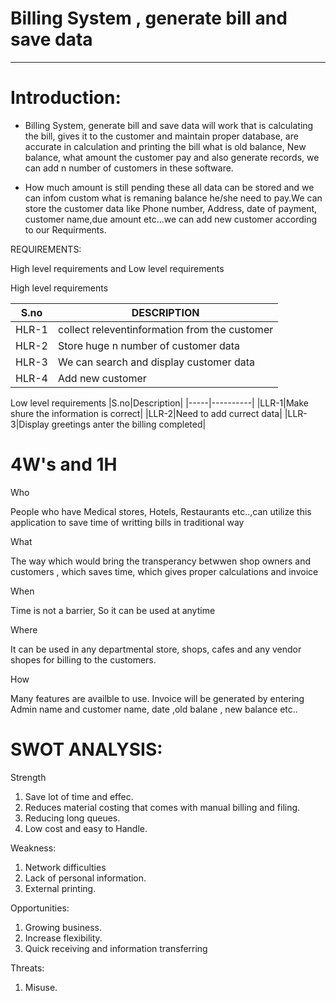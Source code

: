 
 # Billing System , generate bill and save data
 ****
  # Introduction:
  
  * Billing System, generate bill and save data will work that is calculating the bill, gives it to the customer and maintain proper database, are accurate in calculation and printing the bill what is old balance, New balance, what amount the customer pay and also generate records, we can add n number of customers in these software. 
  
  * How much amount is still pending these all data can be stored and we can infom custom what is remaning balance he/she need to pay.We can store the customer data like Phone number, Address, date of payment, customer name,due amount etc...we can add new customer according to our Requirments. 
 
 
  REQUIREMENTS:
  
  High level requirements and Low level requirements
 
 High level requirements
 
 |S.no|DESCRIPTION|
 |---|-----------|
 |HLR-1|collect releventinformation from the customer|
 |HLR-2|Store huge n number of customer data|
 |HLR-3|We can search and display customer data|
 |HLR-4|Add new customer |
 
 Low level requirements
|S.no|Description|
|-----|----------|
|LLR-1|Make shure the information is correct|
|LLR-2|Need to add currect data|
|LLR-3|Display greetings anter the billing completed|
 
# 4W's and 1H

Who

People who have Medical stores, Hotels, Restaurants etc..,can utilize this application to save time of writting bills in traditional way

What

The way which would bring the transperancy betwwen shop owners and customers , which saves time, which gives proper calculations and invoice

When

Time is not a barrier, So it can be used at anytime

Where

It can be used in any departmental store, shops, cafes and any vendor shopes for billing to the customers.

How

Many features are availble to use. Invoice will be generated by entering Admin name and customer name, date ,old balane , new balance etc..
   
   #  SWOT ANALYSIS:
    
    
Strength
 
1. Save lot of time and effec.
2. Reduces material costing that comes with manual billing and filing.
3. Reducing long queues.
4. Low cost and easy to Handle.


Weakness:

1. Network difficulties
2. Lack of personal information.
3. External printing.

Opportunities:

1. Growing business.
2. Increase flexibility.
3. Quick receiving and information transferring

Threats:

1. Misuse. 







 
    
  
  
    
 
 
 
 
